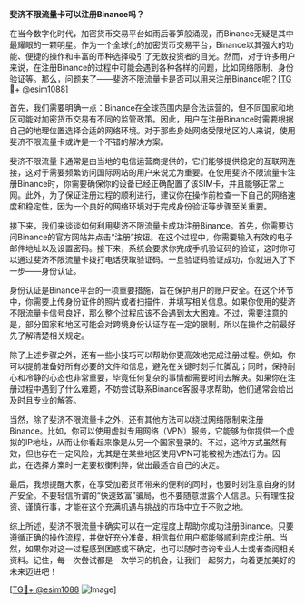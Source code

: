 **斐济不限流量卡可以注册Binance吗？**

在当今数字化时代，加密货币交易平台如雨后春笋般涌现，而Binance无疑是其中最耀眼的一颗明星。作为一个全球化的加密货币交易平台，Binance以其强大的功能、便捷的操作和丰富的币种选择吸引了无数投资者的目光。然而，对于许多用户来说，在注册Binance的过程中可能会遇到各种各样的问题，比如网络限制、身份验证等。那么，问题来了——斐济不限流量卡是否可以用来注册Binance呢？[[TG💪+ @esim1088](https://t.me/s/esim1088)]

首先，我们需要明确一点：Binance在全球范围内是合法运营的，但不同国家和地区可能对加密货币交易有不同的监管政策。因此，用户在注册Binance时需要根据自己的地理位置选择合适的网络环境。对于那些身处网络受限地区的人来说，使用斐济不限流量卡或许是一个不错的解决方案。

斐济不限流量卡通常是由当地的电信运营商提供的，它们能够提供稳定的互联网连接，这对于需要频繁访问国际网站的用户来说尤为重要。在使用斐济不限流量卡注册Binance时，你需要确保你的设备已经正确配置了该SIM卡，并且能够正常上网。此外，为了保证注册过程的顺利进行，建议你在操作前检查一下自己的网络速度和稳定性，因为一个良好的网络环境对于完成身份验证等步骤至关重要。

接下来，我们来谈谈如何利用斐济不限流量卡成功注册Binance。首先，你需要访问Binance的官方网站并点击“注册”按钮。在这个过程中，你需要输入有效的电子邮件地址以及设置密码。接下来，系统会要求你完成手机验证码的验证，这时你可以通过斐济不限流量卡拨打电话获取验证码。一旦验证码验证成功，你就进入了下一步——身份认证。

身份认证是Binance平台的一项重要措施，旨在保护用户的账户安全。在这个环节中，你需要上传身份证件的照片或者扫描件，并填写相关信息。如果你使用的斐济不限流量卡信号良好，那么整个过程应该不会遇到太大困难。不过，需要注意的是，部分国家和地区可能会对跨境身份认证存在一定的限制，所以在操作之前最好先了解清楚相关规定。

除了上述步骤之外，还有一些小技巧可以帮助你更高效地完成注册过程。例如，你可以提前准备好所有必要的文件和信息，避免在关键时刻手忙脚乱；同时，保持耐心和冷静的心态也非常重要，毕竟任何复杂的事情都需要时间去解决。如果你在注册过程中遇到了什么难题，不妨尝试联系Binance客服寻求帮助，他们通常会给出及时且专业的解答。

当然，除了斐济不限流量卡之外，还有其他方法可以绕过网络限制来注册Binance。比如，你可以使用虚拟专用网络（VPN）服务，它能够为你提供一个虚拟的IP地址，从而让你看起来像是从另一个国家登录的。不过，这种方式虽然有效，但也存在一定风险，尤其是在某些地区使用VPN可能被视为违法行为。因此，在选择方案时一定要权衡利弊，做出最适合自己的决定。

最后，我想提醒大家，在享受加密货币带来的便利的同时，也要时刻注意自身的财产安全。不要轻信所谓的“快速致富”骗局，也不要随意泄露个人信息。只有理性投资、谨慎行事，才能在这个充满机遇与挑战的市场中立于不败之地。

综上所述，斐济不限流量卡确实可以在一定程度上帮助你成功注册Binance。只要遵循正确的操作流程，并做好充分准备，相信每位用户都能够顺利完成注册。当然，如果你对这一过程感到困惑或不确定，也可以随时咨询专业人士或者查阅相关资料。记住，每一次尝试都是一次学习的机会，让我们一起努力，向着更加美好的未来迈进吧！

[[TG💪+ @esim1088](https://t.me/s/esim1088) ![Image](https://i.postimg.cc/4NQfJmqS/Snipaste-2025-05-13-00-14-12.png)]